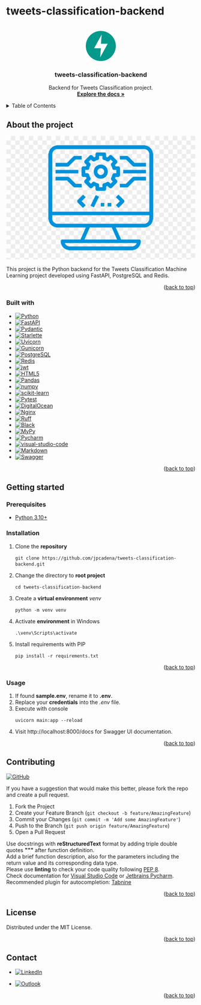 # tweets-classification-backend

<!-- Improved compatibility of back to top link: See: https://github.com/othneildrew/Best-README-Template/pull/73 -->

<a name="readme-top"></a>

<!-- PROJECT SHIELDS -->
<!--
*** Markdown "reference style" links for readability.
*** Reference links are enclosed in brackets [ ] instead of parentheses ( ).
-->

<!-- PROJECT LOGO -->
<br />
<div align="center">
  <a href="https://github.com/othneildrew/Best-README-Template">
    <img src="app/assets/images/logo.png" alt="Logo" width="80" height="80">
  </a>

<h3 align="center">tweets-classification-backend</h3>

  <p align="center">
    Backend for Tweets Classification project.
    <br />
    <a href="https://github.com/jpcadena/tweets-classification-backend"><strong>Explore the docs »</strong></a>
    <br />
  </p>
</div>

<!-- TABLE OF CONTENTS -->
<details>
  <summary>Table of Contents</summary>
  <ol>
    <li>
      <a href="#about-the-project">About The Project</a>
      <ul>
        <li><a href="#built-with">Built With</a></li>
      </ul>
    </li>
    <li>
      <a href="#getting-started">Getting Started</a>
      <ul>
        <li><a href="#prerequisites">Prerequisites</a></li>
        <li><a href="#installation">Installation</a></li>
      </ul>
    </li>
    <li><a href="#usage">Usage</a></li>
    <li><a href="#contributing">Contributing</a></li>
    <li><a href="#license">License</a></li>
    <li><a href="#contact">Contact</a></li>
  </ol>
</details>

<!-- ABOUT THE PROJECT -->

## About the project

[![Project][project-screenshot]](https://example.com)

This project is the Python backend for the Tweets Classification Machine
Learning project developed using FastAPI, PostgreSQL and Redis.

<p align="right">(<a href="#readme-top">back to top</a>)</p>

### Built with

- [![Python][Python]][python-url]
- [![FastAPI][FastAPI]][fastapi-url]
- [![Pydantic][Pydantic]][pydantic-url]
- [![Starlette][Starlette]][starlette-url]
- [![Uvicorn][Uvicorn]][uvicorn-url]
- [![Gunicorn][Gunicorn]][gunicorn-url]
- [![PostgreSQL][PostgreSQL]][postgresql-url]
- [![Redis][Redis]][redis-url]
- [![jwt][JWT]][jwt-url]
- [![HTML5][html5]][html5-url]
- [![Pandas][Pandas]][pandas-url]
- [![numpy][NumPy]][numpy-url]
- [![scikit-learn][Scikit-Learn]][scikit-learn-url]
- [![Pytest][Pytest]][pytest-url]
- [![DigitalOcean][DigitalOcean]][DigitalOcean-url]
- [![Nginx][Nginx]][Nginx-url]
- [![Ruff][ruff]][ruff-url]
- [![Black][Black]][Black-url]
- [![MyPy][MyPy]][MyPy-url]
- [![Pycharm][PyCharm]][Pycharm-url]
- [![visual-studio-code][visual-studio-code]][visual-studio-code-url]
- [![Markdown][Markdown]][Markdown-url]
- [![Swagger][Swagger]][Swagger-url]

<p align="right">(<a href="#readme-top">back to top</a>)</p>

<!-- GETTING STARTED -->

## Getting started

### Prerequisites

- [Python 3.10+][Python-docs]

### Installation

1. Clone the **repository**
   ```
   git clone https://github.com/jpcadena/tweets-classification-backend.git
   ```
2. Change the directory to **root project**
   ```
   cd tweets-classification-backend
   ```
3. Create a **virtual environment** _venv_
   ```
   python -m venv venv
   ```
4. Activate **environment** in Windows
   ```
   .\venv\Scripts\activate
   ```
5. Install requirements with PIP
   ```
   pip install -r requirements.txt
   ```

<p align="right">(<a href="#readme-top">back to top</a>)</p>

<!-- USAGE EXAMPLES -->

### Usage

1. If found **sample.env**, rename it to **.env**.
2. Replace your **credentials** into the _.env_ file.
3. Execute with console
   ```
   uvicorn main:app --reload
   ```
4. Visit http://localhost:8000/docs for Swagger UI documentation.

<p align="right">(<a href="#readme-top">back to top</a>)</p>

<!-- CONTRIBUTING -->

## Contributing

[![GitHub][GitHub]][GitHub-url]

If you have a suggestion that would make this better, please fork the repo and
create a pull request.

1. Fork the Project
2. Create your Feature Branch (`git checkout -b feature/AmazingFeature`)
3. Commit your Changes (`git commit -m 'Add some AmazingFeature'`)
4. Push to the Branch (`git push origin feature/AmazingFeature`)
5. Open a Pull Request

Use docstrings with **reStructuredText** format by adding triple double quotes
**"""** after function definition.\
Add a brief function description, also for the parameters including the return
value and its corresponding data type.\
Please use **linting** to check your code quality
following [PEP 8](https://peps.python.org/pep-0008/).\
Check documentation
for [Visual Studio Code](https://code.visualstudio.com/docs/python/linting#_run-linting)
or [Jetbrains Pycharm](https://github.com/leinardi/pylint-pycharm/blob/master/README.md).\
Recommended plugin for
autocompletion: [Tabnine](https://www.tabnine.com/install)

<p align="right">(<a href="#readme-top">back to top</a>)</p>

<!-- LICENSE -->

## License

Distributed under the MIT License.

<p align="right">(<a href="#readme-top">back to top</a>)</p>

<!-- CONTACT -->

## Contact

- [![LinkedIn][LinkedIn]][linkedin-url]

- [![Outlook][Outlook]](mailto:jpcadena@espol.edu.ec?subject=[GitHub]tweets-classification-backend)

<p align="right">(<a href="#readme-top">back to top</a>)</p>

<!-- MARKDOWN LINKS & IMAGES -->
<!-- https://www.markdownguide.org/basic-syntax/#reference-style-links -->

[LinkedIn]: https://img.shields.io/badge/linkedin-%230077B5.svg?style=for-the-badge&logo=linkedin&logoColor=white
[linkedin-url]: https://linkedin.com/in/juanpablocadenaaguilar
[Outlook]: https://img.shields.io/badge/Microsoft_Outlook-0078D4?style=for-the-badge&logo=microsoft-outlook&logoColor=white
[project-screenshot]: app/assets/images/project.png
[Python-docs]: https://docs.python.org/3.10/
[Python]: https://img.shields.io/badge/python-3670A0?style=for-the-badge&logo=python&logoColor=ffdd54
[FastAPI]: https://img.shields.io/badge/FastAPI-FFFFFF?style=for-the-badge&logo=fastapi
[Pydantic]: https://img.shields.io/badge/Pydantic-FF43A1?style=for-the-badge&logo=pydantic&logoColor=white
[Starlette]: https://img.shields.io/badge/Starlette-392939?style=for-the-badge&logo=starlette&logoColor=white
[Uvicorn]: https://img.shields.io/badge/Uvicorn-2A308B?style=for-the-badge&logo=uvicorn&logoColor=white
[Gunicorn]: https://img.shields.io/badge/Gunicorn-489846?style=for-the-badge&logo=gunicorn&logoColor=white
[Pylint]: https://img.shields.io/badge/linting-pylint-yellowgreen
[Pytest]: https://img.shields.io/badge/Pytest-0A9EDC?style=for-the-badge&logo=pytest&logoColor=white
[Redis]: https://img.shields.io/badge/Redis-DC382D?style=for-the-badge&logo=redis&logoColor=white
[PostgreSQL]: https://img.shields.io/badge/PostgreSQL-336791?style=for-the-badge&logo=postgresql&logoColor=white
[Pandas]: https://img.shields.io/badge/pandas-%23150458.svg?style=for-the-badge&logo=pandas&logoColor=white
[NumPy]: https://img.shields.io/badge/numpy-%23013243.svg?style=for-the-badge&logo=numpy&logoColor=white
[Scikit-Learn]: https://img.shields.io/badge/scikit--learn-%23F7931E.svg?style=for-the-badge&logo=scikit-learn&logoColor=white
[html5]: https://img.shields.io/badge/HTML5-E34F26?style=for-the-badge&logo=html5&logoColor=white
[JWT]: https://img.shields.io/badge/JWT-black?style=for-the-badge&logo=JSON%20web%20tokens
[DigitalOcean]: https://img.shields.io/badge/DigitalOcean-0080FF?style=for-the-badge&logo=digitalocean&logoColor=white
[PyCharm]: https://img.shields.io/badge/PyCharm-21D789?style=for-the-badge&logo=pycharm&logoColor=white
[Nginx]: https://img.shields.io/badge/Nginx-009639?style=for-the-badge&logo=nginx&logoColor=white
[Markdown]: https://img.shields.io/badge/Markdown-000000?style=for-the-badge&logo=markdown&logoColor=white
[Swagger]: https://img.shields.io/badge/-Swagger-%23Clojure?style=for-the-badge&logo=swagger&logoColor=white
[visual-studio-code]: https://img.shields.io/badge/Visual_Studio_Code-007ACC?style=for-the-badge&logo=visual-studio-code&logoColor=white
[python-url]: https://www.python.org/
[fastapi-url]: https://fastapi.tiangolo.com
[pydantic-url]: https://docs.pydantic.dev
[starlette-url]: https://www.starlette.io/
[uvicorn-url]: https://www.uvicorn.org/
[gunicorn-url]: https://gunicorn.org/
[pylint-url]: https://www.pylint.org/
[pytest-url]: https://docs.pytest.org/en/7.2.x/
[redis-url]: https://redis.io/
[postgresql-url]: https://www.postgresql.org/
[pandas-url]: https://pandas.pydata.org/docs/
[numpy-url]: https://numpy.org/
[scikit-learn-url]: https://scikit-learn.org/stable/

[html5-url]: https://developer.mozilla.org/en-US/docs/Glossary/HTML5

[jwt-url]: https://jwt.io/

[DigitalOcean-url]: https://www.digitalocean.com/

[Pycharm-url]: https://www.jetbrains.com/pycharm/

[Nginx-url]: https://www.nginx.com/

[Markdown-url]: https://daringfireball.net/projects/markdown/

[Swagger-url]: https://swagger.io/

[visual-studio-code-url]: https://code.visualstudio.com/

[GitHub]: https://img.shields.io/badge/github-%23121011.svg?style=for-the-badge&logo=github&logoColor=white

[GitHub-url]: https://github.com/jpcadena/tweets-classification-backend

[ruff]: https://img.shields.io/endpoint?url=https://raw.githubusercontent.com/charliermarsh/ruff/main/assets/badge/v2.json

[ruff-url]: https://beta.ruff.rs/docs/

[Black]: https://img.shields.io/badge/code%20style-black-000000.svg?style=for-the-badge&logo=appveyor

[Black-url]: https://github.com/psf/black

[MyPy]: https://img.shields.io/badge/mypy-checked-2A6DB2.svg?style=for-the-badge&logo=appveyor

[MyPy-url]: http://mypy-lang.org/

